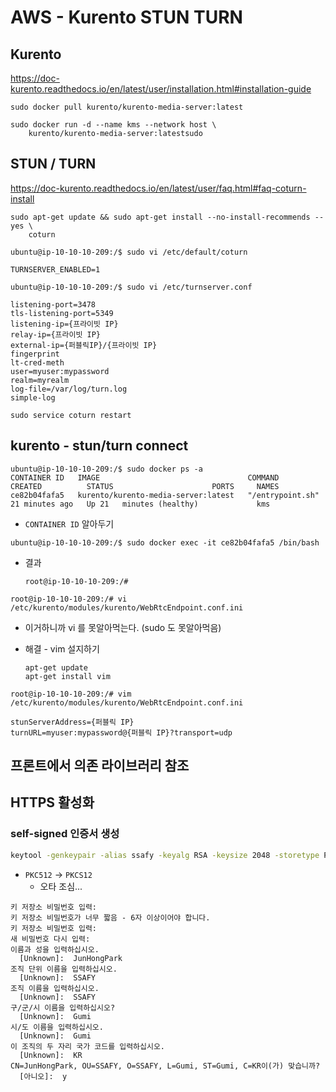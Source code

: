 # AWS - Kurento STUN TURN





## Kurento

https://doc-kurento.readthedocs.io/en/latest/user/installation.html#installation-guide

```ubuntu
sudo docker pull kurento/kurento-media-server:latest

sudo docker run -d --name kms --network host \
    kurento/kurento-media-server:latestsudo 
```





## STUN / TURN

https://doc-kurento.readthedocs.io/en/latest/user/faq.html#faq-coturn-install

```ubuntu
sudo apt-get update && sudo apt-get install --no-install-recommends --yes \
    coturn
```



```ubuntu
ubuntu@ip-10-10-10-209:/$ sudo vi /etc/default/coturn
```

```vi
TURNSERVER_ENABLED=1
```





```ubuntu
ubuntu@ip-10-10-10-209:/$ sudo vi /etc/turnserver.conf
```

```vi
listening-port=3478
tls-listening-port=5349
listening-ip={프라이빗 IP}
relay-ip={프라이빗 IP}
external-ip={퍼블릭IP}/{프라이빗 IP}
fingerprint
lt-cred-meth
user=myuser:mypassword
realm=myrealm
log-file=/var/log/turn.log
simple-log
```



```ubuntu
sudo service coturn restart
```



## kurento - stun/turn connect

```ubuntu
ubuntu@ip-10-10-10-209:/$ sudo docker ps -a
CONTAINER ID   IMAGE                                 COMMAND            CREATED          STATUS                      PORTS     NAMES
ce82b04fafa5   kurento/kurento-media-server:latest   "/entrypoint.sh"   21 minutes ago   Up 21   minutes (healthy)             kms
```

- `CONTAINER ID` 알아두기

```ubuntu
ubuntu@ip-10-10-10-209:/$ sudo docker exec -it ce82b04fafa5 /bin/bash
```

- 결과

  ```ubuntu
  root@ip-10-10-10-209:/#
  ```



```docker
root@ip-10-10-10-209:/# vi /etc/kurento/modules/kurento/WebRtcEndpoint.conf.ini
```

- 이거하니까 vi 를 못알아먹는다. (sudo 도 못알아먹음)

- 해결 - vim 설지하기

  ```docker
  apt-get update
  apt-get install vim
  ```



```ubuntu
root@ip-10-10-10-209:/# vim /etc/kurento/modules/kurento/WebRtcEndpoint.conf.ini
```

```vim
stunServerAddress={퍼블릭 IP}
turnURL=myuser:mypassword@{퍼블릭 IP}?transport=udp
```



## 프론트에서 의존 라이브러리 참조

## HTTPS 활성화

### self-signed 인증서 생성

```bash
keytool -genkeypair -alias ssafy -keyalg RSA -keysize 2048 -storetype PKCS12 -keystore ssafy.p12 -validity 3650
```

- `PKC512` -> `PKCS12`
  - 오타 조심...

```terminal
키 저장소 비밀번호 입력:
키 저장소 비밀번호가 너무 짧음 - 6자 이상이어야 합니다.
키 저장소 비밀번호 입력:
새 비밀번호 다시 입력:
이름과 성을 입력하십시오.
  [Unknown]:  JunHongPark
조직 단위 이름을 입력하십시오.
  [Unknown]:  SSAFY
조직 이름을 입력하십시오.
  [Unknown]:  SSAFY
구/군/시 이름을 입력하십시오?
  [Unknown]:  Gumi
시/도 이름을 입력하십시오.
  [Unknown]:  Gumi
이 조직의 두 자리 국가 코드를 입력하십시오.
  [Unknown]:  KR
CN=JunHongPark, OU=SSAFY, O=SSAFY, L=Gumi, ST=Gumi, C=KR이(가) 맞습니까?
  [아니오]:  y
```

